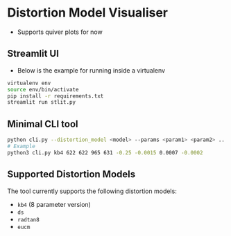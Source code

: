 # Distortion Model Visualiser

- Supports quiver plots for now

## Streamlit UI
- Below is the example for running inside a virtualenv

```bash
virtualenv env
source env/bin/activate
pip install -r requirements.txt
streamlit run stlit.py
```

## Minimal CLI tool

```bash
python cli.py --distortion_model <model> --params <param1> <param2> ...
# Example
python3 cli.py kb4 622 622 965 631 -0.25 -0.0015 0.0007 -0.0002
```


## Supported Distortion Models
The tool currently supports the following distortion models:

- `kb4` (8 parameter version)
- `ds`
- `radtan8`
- `eucm`
